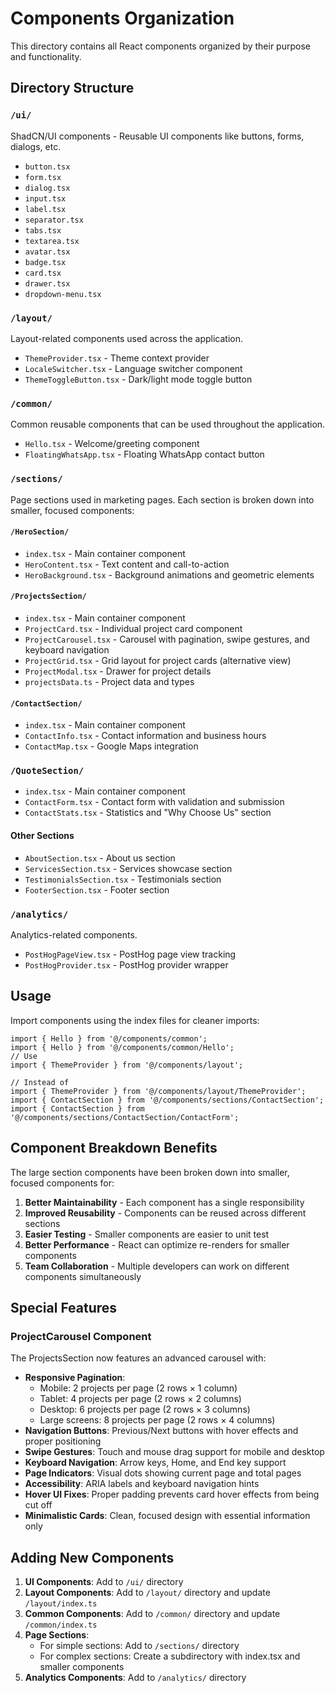 # Components Organization

This directory contains all React components organized by their purpose and functionality.

## Directory Structure

### `/ui/`
ShadCN/UI components - Reusable UI components like buttons, forms, dialogs, etc.
- `button.tsx`
- `form.tsx`
- `dialog.tsx`
- `input.tsx`
- `label.tsx`
- `separator.tsx`
- `tabs.tsx`
- `textarea.tsx`
- `avatar.tsx`
- `badge.tsx`
- `card.tsx`
- `drawer.tsx`
- `dropdown-menu.tsx`

### `/layout/`
Layout-related components used across the application.
- `ThemeProvider.tsx` - Theme context provider
- `LocaleSwitcher.tsx` - Language switcher component
- `ThemeToggleButton.tsx` - Dark/light mode toggle button

### `/common/`
Common reusable components that can be used throughout the application.
- `Hello.tsx` - Welcome/greeting component
- `FloatingWhatsApp.tsx` - Floating WhatsApp contact button

### `/sections/`
Page sections used in marketing pages. Each section is broken down into smaller, focused components:

#### `/HeroSection/`
- `index.tsx` - Main container component
- `HeroContent.tsx` - Text content and call-to-action
- `HeroBackground.tsx` - Background animations and geometric elements

#### `/ProjectsSection/`
- `index.tsx` - Main container component
- `ProjectCard.tsx` - Individual project card component
- `ProjectCarousel.tsx` - Carousel with pagination, swipe gestures, and keyboard navigation
- `ProjectGrid.tsx` - Grid layout for project cards (alternative view)
- `ProjectModal.tsx` - Drawer for project details
- `projectsData.ts` - Project data and types

#### `/ContactSection/`
- `index.tsx` - Main container component
- `ContactInfo.tsx` - Contact information and business hours
- `ContactMap.tsx` - Google Maps integration

### `/QuoteSection/`
- `index.tsx` - Main container component
- `ContactForm.tsx` - Contact form with validation and submission
- `ContactStats.tsx` - Statistics and "Why Choose Us" section

#### Other Sections
- `AboutSection.tsx` - About us section
- `ServicesSection.tsx` - Services showcase section
- `TestimonialsSection.tsx` - Testimonials section
- `FooterSection.tsx` - Footer section

### `/analytics/`
Analytics-related components.
- `PostHogPageView.tsx` - PostHog page view tracking
- `PostHogProvider.tsx` - PostHog provider wrapper

## Usage

Import components using the index files for cleaner imports:

```tsx
import { Hello } from '@/components/common';
import { Hello } from '@/components/common/Hello';
// Use
import { ThemeProvider } from '@/components/layout';

// Instead of
import { ThemeProvider } from '@/components/layout/ThemeProvider';
import { ContactSection } from '@/components/sections/ContactSection';
import { ContactSection } from '@/components/sections/ContactSection/ContactForm';
```

## Component Breakdown Benefits

The large section components have been broken down into smaller, focused components for:

1. **Better Maintainability** - Each component has a single responsibility
2. **Improved Reusability** - Components can be reused across different sections
3. **Easier Testing** - Smaller components are easier to unit test
4. **Better Performance** - React can optimize re-renders for smaller components
5. **Team Collaboration** - Multiple developers can work on different components simultaneously

## Special Features

### ProjectCarousel Component
The ProjectsSection now features an advanced carousel with:

- **Responsive Pagination**:
  - Mobile: 2 projects per page (2 rows × 1 column)
  - Tablet: 4 projects per page (2 rows × 2 columns)
  - Desktop: 6 projects per page (2 rows × 3 columns)
  - Large screens: 8 projects per page (2 rows × 4 columns)
- **Navigation Buttons**: Previous/Next buttons with hover effects and proper positioning
- **Swipe Gestures**: Touch and mouse drag support for mobile and desktop
- **Keyboard Navigation**: Arrow keys, Home, and End key support
- **Page Indicators**: Visual dots showing current page and total pages
- **Accessibility**: ARIA labels and keyboard navigation hints
- **Hover UI Fixes**: Proper padding prevents card hover effects from being cut off
- **Minimalistic Cards**: Clean, focused design with essential information only

## Adding New Components

1. **UI Components**: Add to `/ui/` directory
2. **Layout Components**: Add to `/layout/` directory and update `/layout/index.ts`
3. **Common Components**: Add to `/common/` directory and update `/common/index.ts`
4. **Page Sections**:
   - For simple sections: Add to `/sections/` directory
   - For complex sections: Create a subdirectory with index.tsx and smaller components
5. **Analytics Components**: Add to `/analytics/` directory
